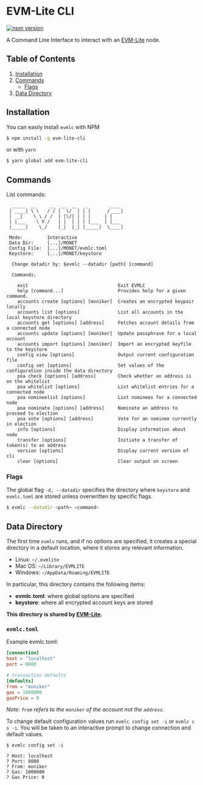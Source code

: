 # EVM-Lite CLI

[![npm version](https://badge.fury.io/js/evm-lite-cli.svg)](https://badge.fury.io/js/evm-lite-cli)

A Command Line Interface to interact with an [EVM-Lite](https://github.com/mosaicnetworks/evm-lite#readme) node.

## Table of Contents

1. [Installation](#installation)
2. [Commands](#commands)
    - [Flags](#flags)
3. [Data Directory](#data-directory)

## Installation

You can easily install `evmlc` with NPM

```bash
$ npm install -g evm-lite-cli
```

or with `yarn`

```bash
$ yarn global add evm-lite-cli
```

## Commands

List commands:

```console
  _____  __     __  __  __   _        ____
 | ____| \ \   / / |  \/  | | |      / ___|
 |  _|    \ \ / /  | |\/| | | |     | |
 | |___    \ V /   | |  | | | |___  | |___
 |_____|    \_/    |_|  |_| |_____|  \____|

 Mode:         Interactive
 Data Dir:     [...]/MONET
 Config File:  [...]/MONET/evmlc.toml
 Keystore:     [...]/MONET/keystore

  Change datadir by: $evmlc --datadir [path] [command]

  Commands:

    exit                                 Exit EVMLC
    help [command...]                    Provides help for a given command.
    accounts create [options] [moniker]  Creates an encrypted keypair locally
    accounts list [options]              List all accounts in the local keystore directory
    accounts get [options] [address]     Fetches account details from a connected node
    accounts update [options] [moniker]  Update passphrase for a local account
    accounts import [options] [moniker]  Import an encrypted keyfile to the keystore
    config view [options]                Output current configuration file
    config set [options]                 Set values of the configuration inside the data directory
    poa check [options] [address]        Check whether an address is on the whitelist
    poa whitelist [options]              List whitelist entries for a connected node
    poa nomineelist [options]            List nominees for a connected node
    poa nominate [options] [address]     Nominate an address to proceed to election
    poa vote [options] [address]         Vote for an nominee currently in election
    info [options]                       Display information about node
    transfer [options]                   Initiate a transfer of token(s) to an address
    version [options]                    Display current version of cli
    clear [options]                      Clear output on screen
```

### Flags

The global flag `-d, --datadir` specifies the directory where `keystore` and `evmlc.toml` are stored unless overwritten by specific flags.

```bash
$ evmlc --datadir <path> <command>
```

## Data Directory

The first time `evmlc` runs, and if no options are specified, it creates a
special directory in a default location, where it
stores any relevant information.

-   Linux: `~/.evmlite`
-   Mac OS: `~/Library/EVMLITE`
-   Windows: `~/AppData/Roaming/EVMLITE`

In particular, this directory contains the following items:

-   **evmlc.toml**: where global options are specified
-   **keystore**: where all encrypted account keys are stored

**This directory is shared by [EVM-Lite](https://github.com/mosaicnetworks/evm-lite#readme).**

### `evmlc.toml`

Example evmlc.toml:

```toml
[connection]
host = "localhost"
port = 8080

# transaction defaults
[defaults]
from = "moniker"
gas = 1000000
gasPrice = 0
```

_Note: `from` refers to the `moniker` of the account not the `address`._

To change default configuration values run `evmlc config set -i` or `evmlc c s -i`. You will be
taken to an interactive prompt to change connection and default values.

```console
$ evmlc config set -i

? Host: localhost
? Port: 8080
? From: moniker
? Gas: 1000000
? Gas Price: 0
```

